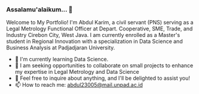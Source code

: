 ### Assalamu'alaikum... 👋
Welcome to My Portfolio! I'm Abdul Karim, a civil servant (PNS) serving as a Legal Metrology Functional Officer at Depart. Cooperative, SME, Trade, and Industry Cirebon City, West Java. I am currently enrolled as a Master's student in Regional Innovation with a specialization in Data Science and Business Analysis at Padjadjaran University.

- 🌱 I'm currently learning Data Science.
- 👯 I am seeking opportunities to collaborate on small projects to enhance my expertise in Legal Metrology and Data Science
- 💬 Feel free to inquire about anything, and I'll be delighted to assist you!
- 📫 How to reach me: abdul23005@mail.unpad.ac.id
